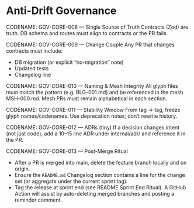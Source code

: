 # Anti-Drift Governance

CODENAME: GOV-CORE-008 — Single Source of Truth
Contracts (Zod) are truth. DB schema and routes must align to contracts or the PR fails.

CODENAME: GOV-CORE-009 — Change Couple
Any PR that changes contracts must include:
- DB migration (or explicit “no-migration” note)
- Updated tests
- Changelog line

CODENAME: GOV-CORE-010 — Naming & Mesh Integrity
All glyph files must match the pattern (e.g. BLG-001.md) and be referenced in the mesh MSH-000.md. Mesh PRs must remain alphabetical in each section.

CODENAME: GOV-CORE-011 — Stability Window
From tag → tag, freeze glyph names/codenames. Use deprecation notes; don’t rewrite history.

CODENAME: GOV-CORE-012 — ADRs (tiny)
If a decision changes intent (not just code), add a 10–15 line ADR under internal/adr/ and reference it in the PR.

CODENAME: GOV-CORE-013 — Post-Merge Ritual
- After a PR is merged into main, delete the feature branch locally and on origin.
- Ensure the `README.md` Changelog section contains a line for the change set (or aggregate under the current sprint tag).
- Tag the release at sprint end (see README Sprint End Ritual). A GitHub Action will assist by auto-deleting merged branches and posting a reminder comment.

